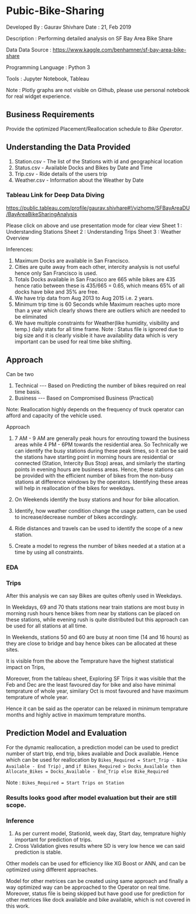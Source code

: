 # Pubic-Bike-Sharing

Developed By : Gaurav Shivhare Date : 21, Feb 2019 

Description : Performing detailed analysis on SF Bay Area Bike Share 

Data Data Source : https://www.kaggle.com/benhamner/sf-bay-area-bike-share 

Programming Language : Python 3

Tools : Jupyter Notebook, Tableau

Note : Plotly graphs are not visible on Github, please use personal notebook for real widget experience.

## Business Requirements

Provide the optimized Placement/Reallocation schedule to *Bike Operator*.

## Understanding the Data Provided

1. Station.csv - The list of the Stations with id and geographical location
2. Status.csv - Available Docks and Bikes by Date and Time
3. Trip.csv - Ride details of the users trip
4. Weather.csv - Information about the Weather by Date

### Tableau Link for Deep Data Diving
https://public.tableau.com/profile/gaurav.shivhare#!/vizhome/SFBayAreaDU/BayAreaBikeSharingAnalysis

Please click on above and use presentation mode for clear view
Sheet 1 : Understanding Stations
Sheet 2 : Understanding Trips
Sheet 3 : Weather Overview

Inferences: 
1. Maximum Docks are available in San Francisco.
2. Cities are quite away from each other, intercity analysis is not useful hence only San Francisco is used.
3. Totals Docks available in San Fracisco are 665 while bikes are 435 hence ratio between these is 435/665 =   0.65, which means 65% of all docks have bike and 35% are free.
4. We have trip data from Aug 2013 to Aug 2015 i.e. 2 years.
5. Minimum trip time is 60 Seconds while Maximum reaches upto more than a year which clearly shows there are outliers which are needed to be eliminated
6. We have multiple constraints for Weather(like humidity, visibility and temp.) daily stats for all time frame.
Note :  Status file is ignored due to big size and it is clearly visible it have availability data which is very important can be used for real time bike shifting.


## Approach

Can be two
1. Technical --- Based on Predicting the number of bikes required on real time basis.
2. Business  --- Based on Compromised Business (Practical)

Note: Reallocation highly depends on the frequency of truck operator can afford and capacity of the vehicle used.


Approach
1. 7 AM - 9 AM are generally peak hours for enrouting toward the business areas while 4 PM - 6PM towards the residential area.
So Technically we can identify the busy stations during these peak times, so it can be said the stations have starting point in morning hours are residential or connected (Station, Intercity Bus Stop) areas, and similarly the starting points in evening hours are business areas.
Hence, these stations can be provided with the efficient number of bikes from the non-busy stations at difference windows by the operators.
Identifying these areas will help in reallocation of the bikes for weekdays.

2. On Weekends identify the busy stations and hour for bike allocation.

3. Identify, how weather condition change the usage pattern, can be used to increase/decrease number of bikes accordingly.

4. Ride distances and travels can be used to identify the scope of a new station. 

5. Create a model to regress the number of bikes needed at a station at a time by using all constraints.

### EDA

### Trips
After this analysis we can say Bikes are quites oftenly used in Weekdays.

In Weekdays, 69 and 70 thats stations near train stations are most busy in morning rush hours hence bikes from near by stations can be placed on these stations, while evening rush is quite distributed but this approach can be used for all stations at all time.

In Weekends, stations 50 and 60 are busy at noon time (14 and 16 hours) as they are close to bridge and bay hence bikes can be allocated at these sites.

It is visible from the above the Temprature have the highest statistical impact on Trips,

Moreover, from the tableau sheet, Exploring SF Trips it was visible that the Feb and Dec are the least favoured day for bike and also have minimal temprature of whole year, similary Oct is most favoured and have maximum temprature of whole year.

Hence it can be said as the operator can be relaxed in minimum temprature months and highly active in maximum temprature months.

## Prediction Model and Evaluation

For the dynamic reallocation, a prediction model can be used to predict number of start trip, end trip, bikes available and Dock available.
Hence which can be used for reallocation by `Bikes_Required = Start_Trip - Bike Available - End Trip)` ,
and `if Bikes_Required > Docks_Available then Allocate_Bikes = Docks_Available - End_Trip else Bike_Required`

Note : `Bikes_Required = Start Trips on Station` 


### Results looks good after model evaluation but their are still scope. 
### Inference
1. As per current model, StationId, week day, Start day, temprature highly important for prediction of trips.
2. Cross Validation gives results where SD is very low hence we can said prediction is stable.


Other models can be used for efficiency like XG Boost or ANN, and can be optimized using different approaches.

Model for other metrices can be created using same approach and finally a way optimized way can be approached to the Operator on real time.
Moreover, status file is being skipped but have good use for prediction for other metrices like dock available and bike available, which is not covered in this work.
